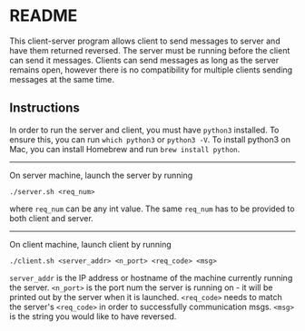# README

This client-server program allows client to send messages to server and have them returned reversed. The server must be running before the client can send it messages. Clients can send messages as long as the server remains open, however there is no compatibility for multiple clients sending messages at the same time.

## Instructions

In order to run the server and client, you must have `python3` installed. To ensure this, you can run `which python3` or `python3 -V`. To install python3 on Mac, you can install Homebrew and run `brew install python`. 

***

On server machine, launch the server by running 
```
./server.sh <req_num>
```
where `req_num` can be any int value. The same `req_num` has to be provided to both client and server.

***

On client machine, launch client by running
```
./client.sh <server_addr> <n_port> <req_code> <msg>
```

`server_addr` is the IP address or hostname of the machine currently running the server. `<n_port>` is the port num the server is running on - it will be printed out by the server when it is launched. `<req_code>` needs to match the server's `<req_code>` in order to successfully communication msgs. `<msg>` is the string you would like to have reversed.

